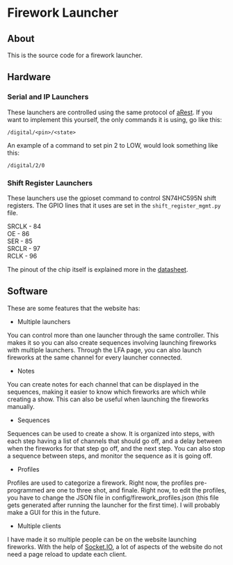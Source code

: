 # Firework Launcher
## About
This is the source code for a firework launcher.

## Hardware
### Serial and IP Launchers
These launchers are controlled using the same protocol of [aRest](https://github.com/marcoschwartz/aREST). If you want to implement this yourself, the only commands it is using, go like this:
```
/digital/<pin>/<state>
```
An example of a command to set pin 2 to LOW, would look something like this:
```
/digital/2/0
```

### Shift Register Launchers
These launchers use the gpioset command to control SN74HC595N shift registers. The GPIO lines that it uses are set in the `shift_register_mgmt.py` file.

SRCLK - 84\
OE - 86\
SER - 85\
SRCLR - 97\
RCLK - 96

The pinout of the chip itself is explained more in the [datasheet](https://www.ti.com/lit/ds/symlink/sn74hc595.pdf).

## Software
These are some features that the website has:

* Multiple launchers

You can control more than one launcher through the same controller. This makes it so you can also create sequences involving launching fireworks with multiple launchers. Through the LFA page, you can also launch fireworks at the same channel for every launcher connected.

* Notes

You can create notes for each channel that can be displayed in the sequences, making it easier to know which fireworks are which while creating a show. This can also be useful when launching the fireworks manually.

* Sequences

Sequences can be used to create a show. It is organized into steps, with each step having a list of channels that should go off, and a delay between when the fireworks for that step go off, and the next step. You can also stop a sequence between steps, and monitor the sequence as it is going off.

* Profiles

Profiles are used to categorize a firework. Right now, the profiles pre-programmed are one to three shot, and finale. Right now, to edit the profiles, you have to change the JSON file in config/firework_profiles.json (this file gets generated after running the launcher for the first time). I will probably make a GUI for this in the future.

* Multiple clients

I have made it so multiple people can be on the website launching fireworks. With the help of [Socket.IO](https://socket.io), a lot of aspects of the website do not need a page reload to update each client.

